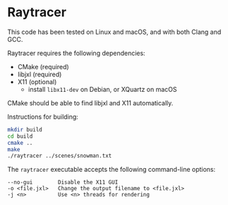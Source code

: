 # Raytracer

This code has been tested on Linux and macOS, and with both Clang and GCC.

Raytracer requires the following dependencies:

* CMake (required)
* libjxl (required)
* X11 (optional)
    * install `libx11-dev` on Debian, or XQuartz on macOS

CMake should be able to find libjxl and X11 automatically.

Instructions for building:

```bash
mkdir build
cd build
cmake ..
make
./raytracer ../scenes/snowman.txt
```

The `raytracer` executable accepts the following command-line options:

```
--no-gui        Disable the X11 GUI
-o <file.jxl>   Change the output filename to <file.jxl>
-j <n>          Use <n> threads for rendering
```
